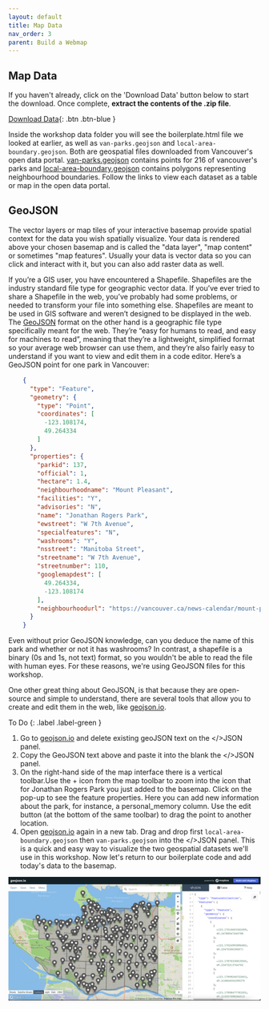 ```yaml
---
layout: default
title: Map Data 
nav_order: 3
parent: Build a Webmap
---
```


## Map Data
If you haven't already, click on the 'Download Data' button below to start the download. Once complete, **extract the contents of the .zip file**.
    
[Download Data](mapbox-intro.zip){: .btn .btn-blue }

Inside the workshop data folder you will see the boilerplate.html file we looked at earlier, as well as `van-parks.geojson` and `local-area-boundary.geojson`. Both are geospatial files downloaded from Vancouver's open data portal. [van-parks.geojson](https://opendata.vancouver.ca/explore/dataset/parks/map/?location=14,49.2717,-123.12271) contains points for 216 of vancouver's parks and [local-area-boundary.geojson](https://opendata.vancouver.ca/explore/dataset/local-area-boundary/map/?disjunctive.name&location=12,49.24898,-123.09168) contains polygons representing neighbourhood boundaries. Follow the links to view each dataset as a table or map in the open data portal.  

## GeoJSON
The vector layers or map tiles of your interactive basemap provide spatial context for the data you wish spatially visualize. Your data is rendered above your chosen basemap and is called the "data layer", "map content" or sometimes "map features". Usually your data is vector data so you can click and interact with it, but you can also add raster data as well.      

If you’re a GIS user, you have encountered a Shapefile. Shapefiles are the industry standard file type for geographic vector data. If you’ve ever tried to share a Shapefile in the web, you’ve probably had some problems, or needed to transform your file into something else. Shapefiles are meant to be used in GIS software and weren’t designed to be displayed in the web. The [GeoJSON](https://geojson.org/) format on the other hand is a geographic file type specifically meant for the web. They’re “easy for humans to read, and easy for machines to read”, meaning that they’re a lightweight, simplified format so your average web browser can use them, and they’re also fairly easy to understand if you want to view and edit them in a code editor. Here’s a GeoJSON point for one park in Vancouver: 

```json
    {
      "type": "Feature",
      "geometry": {
        "type": "Point",
        "coordinates": [
          -123.108174,
          49.264334
        ]
      },
      "properties": {
        "parkid": 137,
        "official": 1,
        "hectare": 1.4,
        "neighbourhoodname": "Mount Pleasant",
        "facilities": "Y",
        "advisories": "N",
        "name": "Jonathan Rogers Park",
        "ewstreet": "W 7th Avenue",
        "specialfeatures": "N",
        "washrooms": "Y",
        "nsstreet": "Manitoba Street",
        "streetname": "W 7th Avenue",
        "streetnumber": 110,
        "googlemapdest": [
          49.264334,
          -123.108174
        ],
        "neighbourhoodurl": "https://vancouver.ca/news-calendar/mount-pleasant.aspx"
      }
    }
```
Even without prior GeoJSON knowledge, can you deduce the name of this park and whether or not it has washrooms? In contrast, a shapefile is a binary (0s and 1s, not text) format, so you wouldn't be able to read the file with human eyes. For these reasons, we're using GeoJSON files for this workshop.

One other great thing about GeoJSON, is that because they are open-source and simple to understand, there are several tools that allow you to create and edit them in the web, like [geojson.io](http://geojson.io).

To Do
{: .label .label-green }
1. Go to [geojson.io](http://geojson.io) and delete existing geoJSON text on the </>JSON panel.
2. Copy the GeoJSON text above and paste it into the blank the </>JSON panel. 
3. On the right-hand side of the map interface there is a vertical toolbar.Use the + icon from the map toolbar to zoom into the icon that for Jonathan Rogers Park you just added to the basemap.  Click on the pop-up to see the feature properties. Here you can add new information about the park, for instance, a personal_memory column. Use the edit button (at the bottom of the same toolbar) to drag the point to another location. 
4. Open [geojson.io](http://geojson.io) again in a new tab. Drag and drop first `local-area-boundary.geojson` then `van-parks.geojson` into the </>JSON panel. This is a quick and easy way to visualize the two geospatial datasets we'll use in this workshop. Now let's return to our boilerplate code and add today's data to the basemap.


![Workshop Data in geojson.io](./images/workshop-data-geojsonio_20221127.png)




